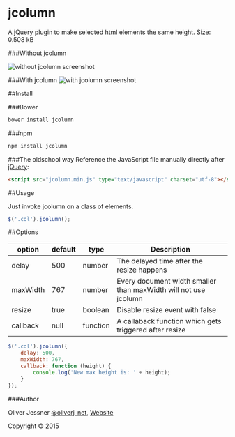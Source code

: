 # jcolumn
A jQuery plugin to make selected html elements the same height.
Size: 0.508 kB 

###Without jcolumn

![without jcolumn screenshot](http://oliverj.net/img/jqueryplugins/without-jcolumn.png)

###With jcolumn
![with jcolumn screenshot](http://oliverj.net/img/jqueryplugins/with-jcolumn.png)

##Install

###Bower
```html
bower install jcolumn
```

###npm
```html
npm install jcolumn
```

###The oldschool way
Reference the JavaScript file manually directly after [jQuery](http://jquery.com):

```html
<script src="jcolumn.min.js" type="text/javascript" charset="utf-8"></script>
```

##Usage

Just invoke jcolumn on a class of elements.

```javascript
$('.col').jcolumn();
```

##Options

option   | default  | type      | Description
-------- | -------- | --------  | --------
delay    | 500      | number    | The delayed time after the resize happens
maxWidth | 767      | number    | Every document width smaller than maxWidth will not use jcolumn
resize   | true     | boolean   | Disable resize event with false
callback | null     | function  | A callaback function which gets triggered after resize


```javascript
$('.col').jcolumn({
    delay: 500,
    maxWidth: 767,
    callback: function (height) {
        console.log('New max height is: ' + height);
    }
});
```

###Author

Oliver Jessner [@oliverj_net](https://twitter.com/oliverj_net), [Website](http://oliverj.net) 

Copyright © 2015
